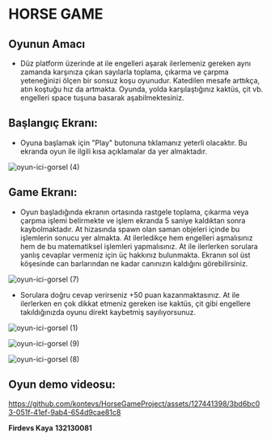 # **HORSE GAME**



## **Oyunun Amacı**


- Düz platform üzerinde at ile engelleri aşarak ilerlemeniz gereken aynı zamanda karşınıza çıkan sayılarla toplama, çıkarma ve çarpma yeteneğinizi ölçen bir sonsuz koşu oyunudur. Katedilen mesafe arttıkça, atın koştuğu hız da artmakta. Oyunda, yolda karşılaştığınız kaktüs, çit vb. engelleri space tuşuna basarak aşabilmektesiniz.  

## **Başlangıç Ekranı:**


- Oyuna başlamak için "Play" butonuna tıklamanız yeterli olacaktır. Bu ekranda oyun ile ilgili kısa açıklamalar da yer almaktadır.

  
![oyun-ici-gorsel (4)](https://github.com/kontevs/HorseGameProject/assets/127441398/b59f9129-0c32-4d15-856c-b895bb80705a)



## **Game Ekranı:**


- Oyun başladığında ekranın ortasında rastgele toplama, çıkarma veya çarpma işlemi belirmekte ve işlem ekranda 5 saniye kaldıktan sonra kaybolmaktadır. At hizasında spawn olan saman objeleri içinde bu işlemlerin sonucu yer almakta. At ilerledikçe hem engelleri aşmalısınız hem de bu matematiksel işlemleri yapmalısınız. At ile ilerlerken sorulara yanlış cevaplar vermeniz için üç hakkınız bulunmakta. Ekranın sol üst köşesinde can barlarından ne kadar canınızın kaldığını görebilirsiniz.

![oyun-ici-gorsel (7)](https://github.com/kontevs/HorseGameProject/assets/127441398/f8b39f3a-3c2b-40ed-b340-4a990979bad4)


- Sorulara doğru cevap verirseniz +50 puan kazanmaktasınız. At ile ilerlerken en çok dikkat etmeniz gereken ise kaktüs, çit gibi engellere takıldığınızda oyunu direkt kaybetmiş sayılıyorsunuz.


![oyun-ici-gorsel (1)](https://github.com/kontevs/HorseGameProject/assets/127441398/48dfc1e4-5c24-469f-92f4-75902902272c)


![oyun-ici-gorsel (9) ](https://github.com/kontevs/HorseGameProject/assets/127441398/7971e1bb-8846-4476-b0ee-aeb4287e7fcc)


![oyun-ici-gorsel (8) ](https://github.com/kontevs/HorseGameProject/assets/127441398/fc006d0a-f71f-46c9-9aee-22a472e67b58)





## **Oyun demo videosu:**



https://github.com/kontevs/HorseGameProject/assets/127441398/3bd6bc03-051f-41ef-9ab4-654d9cae81c8





**Firdevs Kaya**
**132130081**
